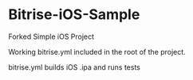 # Bitrise-iOS-Sample

Forked Simple iOS Project 

Working bitrise.yml included in the root of the project.

bitrise.yml builds iOS .ipa and runs tests 
